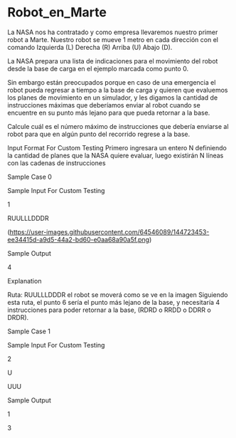 # Robot_en_Marte
La NASA nos ha contratado y como empresa llevaremos nuestro primer robot a Marte.
Nuestro robot se mueve 1 metro en cada dirección con el comando Izquierda (L) Derecha (R) Arriba (U)
Abajo (D).

La NASA prepara una lista de indicaciones para el movimiento del robot desde la base de carga en el
ejemplo marcada como punto 0.

Sin embargo están preocupados porque en caso de una emergencia el robot pueda regresar a tiempo a la
base de carga y quieren que evaluemos los planes de movimiento en un simulador, y les digamos la
cantidad de instrucciones máximas que deberíamos enviar al robot cuando se encuentre en su punto más
lejano para que pueda retornar a la base.

Calcule cuál es el número máximo de instrucciones que debería enviarse al robot para que en algún punto
del recorrido regrese a la base.

Input Format For Custom Testing
Primero ingresara un entero N definiendo la cantidad de planes que la NASA quiere evaluar, luego
existirán N líneas con las cadenas de instrucciones

Sample Case 0

Sample Input For Custom Testing

1

RUULLLDDDR

(https://user-images.githubusercontent.com/64546089/144723453-ee34415d-a9d5-44a2-bd60-e0aa68a90a5f.png)

Sample Output

4

Explanation

Ruta: RUULLLDDDR el robot se moverá como se ve en la imagen
Siguiendo esta ruta, el punto 6 sería el punto más lejano de la base, y necesitaría 4 instrucciones para
poder retornar a la base, (RDRD o RRDD o DDRR o DRDR).

Sample Case 1

Sample Input For Custom Testing

2

U

UUU

Sample Output

1

3
